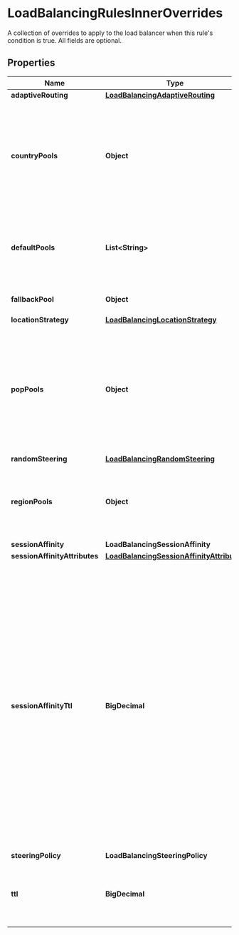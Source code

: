 

# LoadBalancingRulesInnerOverrides

A collection of overrides to apply to the load balancer when this rule's condition is true. All fields are optional.

## Properties

| Name | Type | Description | Notes |
|------------ | ------------- | ------------- | -------------|
|**adaptiveRouting** | [**LoadBalancingAdaptiveRouting**](LoadBalancingAdaptiveRouting.md) |  |  [optional] |
|**countryPools** | **Object** | A mapping of country codes to a list of pool IDs (ordered by their failover priority) for the given country. Any country not explicitly defined will fall back to using the corresponding region_pool mapping if it exists else to default_pools. |  [optional] |
|**defaultPools** | **List&lt;String&gt;** | A list of pool IDs ordered by their failover priority. Pools defined here are used by default, or when region_pools are not configured for a given region. |  [optional] |
|**fallbackPool** | **Object** | The pool ID to use when all other pools are detected as unhealthy. |  [optional] |
|**locationStrategy** | [**LoadBalancingLocationStrategy**](LoadBalancingLocationStrategy.md) |  |  [optional] |
|**popPools** | **Object** | (Enterprise only): A mapping of Cloudflare PoP identifiers to a list of pool IDs (ordered by their failover priority) for the PoP (datacenter). Any PoPs not explicitly defined will fall back to using the corresponding country_pool, then region_pool mapping if it exists else to default_pools. |  [optional] |
|**randomSteering** | [**LoadBalancingRandomSteering**](LoadBalancingRandomSteering.md) |  |  [optional] |
|**regionPools** | **Object** | A mapping of region codes to a list of pool IDs (ordered by their failover priority) for the given region. Any regions not explicitly defined will fall back to using default_pools. |  [optional] |
|**sessionAffinity** | **LoadBalancingSessionAffinity** |  |  [optional] |
|**sessionAffinityAttributes** | [**LoadBalancingSessionAffinityAttributes**](LoadBalancingSessionAffinityAttributes.md) |  |  [optional] |
|**sessionAffinityTtl** | **BigDecimal** | Time, in seconds, until a client&#39;s session expires after being created. Once the expiry time has been reached, subsequent requests may get sent to a different origin server. The accepted ranges per &#x60;session_affinity&#x60; policy are: - &#x60;\&quot;cookie\&quot;&#x60; / &#x60;\&quot;ip_cookie\&quot;&#x60;: The current default of 23 hours will be used unless explicitly set. The accepted range of values is between [1800, 604800]. - &#x60;\&quot;header\&quot;&#x60;: The current default of 1800 seconds will be used unless explicitly set. The accepted range of values is between [30, 3600]. Note: With session affinity by header, sessions only expire after they haven&#39;t been used for the number of seconds specified. |  [optional] |
|**steeringPolicy** | **LoadBalancingSteeringPolicy** |  |  [optional] |
|**ttl** | **BigDecimal** | Time to live (TTL) of the DNS entry for the IP address returned by this load balancer. This only applies to gray-clouded (unproxied) load balancers. |  [optional] |



